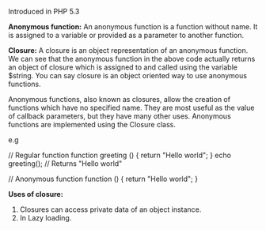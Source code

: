 Introduced in PHP 5.3
 
**Anonymous function:**
An anonymous function is a function without name. It is assigned to a variable or provided as a parameter to another function.

**Closure:**
A closure is an object representation of an anonymous function. We can see that the anonymous function in the above code actually returns an object of closure which is assigned to and called using the variable $string. You can say closure is an object oriented way to use anonymous functions.
 
Anonymous functions, also known as closures, allow the creation of functions which have no specified name. They are most useful as the value of callback parameters, but they have many other uses.
Anonymous functions are implemented using the Closure class. 

e.g

// Regular function
function greeting () {
  return "Hello world";
}
echo greeting();  // Returns "Hello world"




// Anonymous function
function () {
  return "Hello world";
}

**Uses of closure:**
1. Closures can access private data of an object instance.
2. In Lazy loading.
